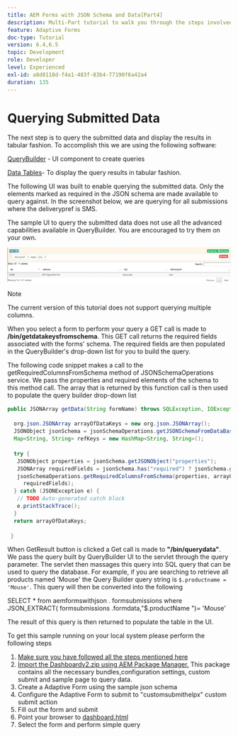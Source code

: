 ```yaml
---
title: AEM Forms with JSON Schema and Data[Part4]
description: Multi-Part tutorial to walk you through the steps involved in creating Adaptive Form with JSON schema and querying the submitted data.
feature: Adaptive Forms
doc-type: Tutorial
version: 6.4,6.5
topic: Development
role: Developer
level: Experienced
exl-id: a8d8118d-f4a1-483f-83b4-77190f6a42a4
duration: 135
---
```

# Querying Submitted Data


The next step is to query the submitted data and display the results in tabular fashion. To accomplish this we are using the following software:

[QueryBuilder](https://querybuilder.js.org/) - UI component to create queries

[Data Tables](https://datatables.net/)- To display the query results in tabular fashion.

The following UI was built to enable querying the submitted data. Only the elements marked as required in the JSON schema are made available to query against. In the screenshot below, we are querying for all submissions where the deliverypref is SMS.

The sample UI to query the submitted data does not use all the advanced capabilities available in QueryBuilder. You are encouraged to try them on your own.

![querybuilder](assets/querybuilderui.gif)

>[!NOTE]
>
>The current version of this tutorial does not support querying multiple columns.

When you select a form to perform your query a GET call is made to **/bin/getdatakeysfromschema**. This GET call returns the required fields associated with the forms' schema. The required fields are then populated in the QueryBuilder's drop-down list for you to build the query.

The following code snippet makes a call to the getRequiredColumnsFromSchema method of JSONSchemaOperations service. We pass the properties and required elements of the schema to this method call. The array that is returned by this function call is then used to populate the query builder drop-down list

```java
public JSONArray getData(String formName) throws SQLException, IOException {

  org.json.JSONArray arrayOfDataKeys = new org.json.JSONArray();
  JSONObject jsonSchema = jsonSchemaOperations.getJSONSchemaFromDataBase(formName);
  Map<String, String> refKeys = new HashMap<String, String>();

  try {
   JSONObject properties = jsonSchema.getJSONObject("properties");
   JSONArray requiredFields = jsonSchema.has("required") ? jsonSchema.getJSONArray("required") : null;
   jsonSchemaOperations.getRequiredColumnsFromSchema(properties, arrayOfDataKeys, "", jsonSchema, refKeys,
     requiredFields);
  } catch (JSONException e) {
   // TODO Auto-generated catch block
   e.printStackTrace();
  }
  return arrayOfDataKeys;

 }
```

When GetResult button is clicked a Get call is made to **"/bin/querydata"**. We pass the query built by QueryBuilder UI to the servlet through the query parameter. The servlet then massages this query into SQL query that can be used to query the database. For example, if you are searching to retrieve all products named 'Mouse' the Query Builder query string is `$.productname = 'Mouse'`. This query will then be converted into the following

SELECT &#42; from  aemformswithjson .  formsubmissions  where JSON_EXTRACT(  formsubmissions .formdata,"$.productName ")= 'Mouse'

The result of this query is then returned to populate the table in the UI.

To get this sample running on your local system please perform the following steps

1. [Make sure you have followed all the steps mentioned here](part2.md) 
1. [Import the Dashboardv2.zip using AEM Package Manager.](assets/dashboardv2.zip) This package contains all the necessary bundles,configuration settings, custom submit and sample page to query data.
1. Create a Adaptive Form using the sample json schema
1. Configure the Adaptive Form to submit to "customsubmithelpx" custom submit action
1. Fill out the form and submit
1. Point your browser to [dashboard.html](http://localhost:4502/content/AemForms/dashboard.html)
1. Select the form and perform simple query
